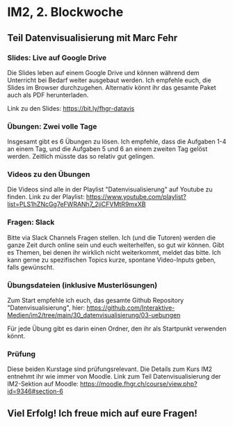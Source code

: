 # IM2, 2. Blockwoche

## Teil Datenvisualisierung mit Marc Fehr

### Slides: Live auf Google Drive

Die Slides leben auf einem Google Drive und können während dem Unterricht bei Bedarf weiter ausgebaut werden. Ich empfehle euch, die Slides im Browser durchzugehen. Alternativ könnt ihr das gesamte Paket auch als PDF herunterladen.

Link zu den Slides: https://bit.ly/fhgr-datavis

### Übungen: Zwei volle Tage

Insgesamt gibt es 6 Übungen zu lösen. Ich empfehle, dass die Aufgaben 1-4 an einem Tag, und die Aufgaben 5 und 6 an einem zweiten Tag gelöst werden. Zeitlich müsste das so relativ gut gelingen.

### Videos zu den Übungen

Die Videos sind alle in der Playlist "Datenvisualisierung" auf Youtube zu finden. Link zu der Playlist: https://www.youtube.com/playlist?list=PLS1hZNcGg7eFWRANh7_2jiCFVMtR9mxXB

### Fragen: Slack

Bitte via Slack Channels Fragen stellen. Ich (und die Tutoren) werden die ganze Zeit durch online sein und euch weiterhelfen, so gut wir können. Gibt es Themen, bei denen ihr wirklich nicht weiterkommt, meldet das bitte. Ich kann gerne zu spezifischen Topics kurze, spontane Video-Inputs geben, falls gewünscht.

### Übungsdateien (inklusive Musterlösungen)

Zum Start empfehle ich euch, das gesamte Github Repository "Datenvisualisierung", hier:
https://github.com/Interaktive-Medien/im2/tree/main/30_datenvisualisierung/03-uebungen

Für jede Übung gibt es darin einen Ordner, den ihr als Startpunkt verwenden könnt.

### Prüfung

Diese beiden Kurstage sind prüfungsrelevant. Die Details zum Kurs IM2 entnehmt ihr wie immer von Moodle. Link zum Teil Datenvisualisierung der IM2-Sektion auf Moodle:
https://moodle.fhgr.ch/course/view.php?id=9346#section-6

## Viel Erfolg! Ich freue mich auf eure Fragen!